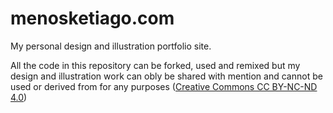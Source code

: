 # menosketiago.com

My personal design and illustration portfolio site.

All the code in this repository can be forked, used and remixed but my design and illustration work can obly be shared with mention and cannot be used or derived from for any purposes ([Creative Commons CC BY-NC-ND 4.0](https://creativecommons.org/licenses/by-nc-nd/4.0/))
